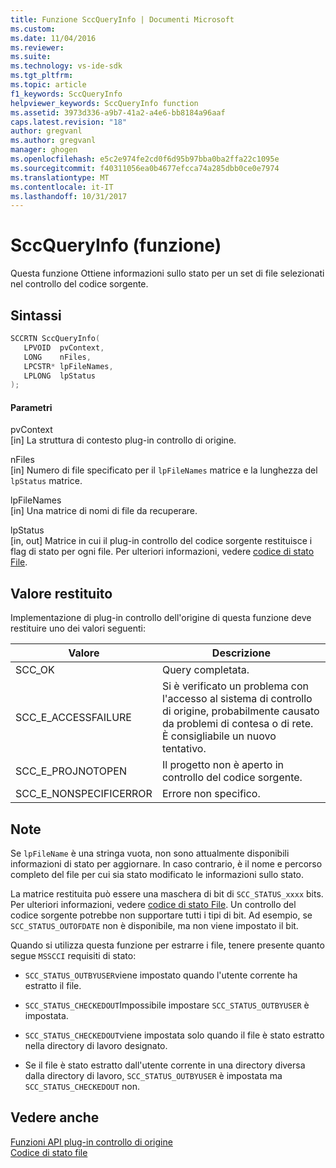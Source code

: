 ```yaml
---
title: Funzione SccQueryInfo | Documenti Microsoft
ms.custom: 
ms.date: 11/04/2016
ms.reviewer: 
ms.suite: 
ms.technology: vs-ide-sdk
ms.tgt_pltfrm: 
ms.topic: article
f1_keywords: SccQueryInfo
helpviewer_keywords: SccQueryInfo function
ms.assetid: 3973d336-a9b7-41a2-a4e6-bb8184a96aaf
caps.latest.revision: "18"
author: gregvanl
ms.author: gregvanl
manager: ghogen
ms.openlocfilehash: e5c2e974fe2cd0f6d95b97bba0ba2ffa22c1095e
ms.sourcegitcommit: f40311056ea0b4677efcca74a285dbb0ce0e7974
ms.translationtype: MT
ms.contentlocale: it-IT
ms.lasthandoff: 10/31/2017
---
```

# <a name="sccqueryinfo-function"></a>SccQueryInfo (funzione)
Questa funzione Ottiene informazioni sullo stato per un set di file selezionati nel controllo del codice sorgente.  
  
## <a name="syntax"></a>Sintassi  
  
```cpp  
SCCRTN SccQueryInfo(  
   LPVOID  pvContext,  
   LONG    nFiles,  
   LPCSTR* lpFileNames,  
   LPLONG  lpStatus  
);  
```  
  
#### <a name="parameters"></a>Parametri  
 pvContext  
 [in] La struttura di contesto plug-in controllo di origine.  
  
 nFiles  
 [in] Numero di file specificato per il `lpFileNames` matrice e la lunghezza del `lpStatus` matrice.  
  
 lpFileNames  
 [in] Una matrice di nomi di file da recuperare.  
  
 lpStatus  
 [in, out] Matrice in cui il plug-in controllo del codice sorgente restituisce i flag di stato per ogni file. Per ulteriori informazioni, vedere [codice di stato File](../extensibility/file-status-code-enumerator.md).  
  
## <a name="return-value"></a>Valore restituito  
 Implementazione di plug-in controllo dell'origine di questa funzione deve restituire uno dei valori seguenti:  
  
|Valore|Descrizione|  
|-----------|-----------------|  
|SCC_OK|Query completata.|  
|SCC_E_ACCESSFAILURE|Si è verificato un problema con l'accesso al sistema di controllo di origine, probabilmente causato da problemi di contesa o di rete. È consigliabile un nuovo tentativo.|  
|SCC_E_PROJNOTOPEN|Il progetto non è aperto in controllo del codice sorgente.|  
|SCC_E_NONSPECIFICERROR|Errore non specifico.|  
  
## <a name="remarks"></a>Note  
 Se `lpFileName` è una stringa vuota, non sono attualmente disponibili informazioni di stato per aggiornare. In caso contrario, è il nome e percorso completo del file per cui sia stato modificato le informazioni sullo stato.  
  
 La matrice restituita può essere una maschera di bit di `SCC_STATUS_xxxx` bits. Per ulteriori informazioni, vedere [codice di stato File](../extensibility/file-status-code-enumerator.md). Un controllo del codice sorgente potrebbe non supportare tutti i tipi di bit. Ad esempio, se `SCC_STATUS_OUTOFDATE` non è disponibile, ma non viene impostato il bit.  
  
 Quando si utilizza questa funzione per estrarre i file, tenere presente quanto segue `MSSCCI` requisiti di stato:  
  
-   `SCC_STATUS_OUTBYUSER`viene impostato quando l'utente corrente ha estratto il file.  
  
-   `SCC_STATUS_CHECKEDOUT`Impossibile impostare `SCC_STATUS_OUTBYUSER` è impostata.  
  
-   `SCC_STATUS_CHECKEDOUT`viene impostata solo quando il file è stato estratto nella directory di lavoro designato.  
  
-   Se il file è stato estratto dall'utente corrente in una directory diversa dalla directory di lavoro, `SCC_STATUS_OUTBYUSER` è impostata ma `SCC_STATUS_CHECKEDOUT` non.  
  
## <a name="see-also"></a>Vedere anche  
 [Funzioni API plug-in controllo di origine](../extensibility/source-control-plug-in-api-functions.md)   
 [Codice di stato file](../extensibility/file-status-code-enumerator.md)